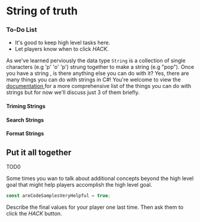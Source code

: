 # String of truth

<div class="aside">
<h3>To-Do List</h3>
<ul>
  <li>It's good to keep high level tasks here.</li>
  <li>Let players know when to click <em>HACK</em>.</li>
</ul>
</div>

As we've learned perviously the data type `String` is a collection of single characters (e.g 'p' 'o' 'p')  strung together to make a string (e.g "pop"). Once you have a string , is there anything else  you can do with it?  Yes, there are many things you can do with strings in C#! You're welcome to view the <a href="https://docs.microsoft.com/en-us/dotnet/api/system.string?view=net-5.0#methods"> documentation </a> for a more comprehensive list of the things you can do with strings but for now we'll discuss just 3 of them briefly.

#### Triming Strings
#### Search Strings

#### Format Strings

## Put it all together

TOD0

Some times you wan to talk about additional concepts beyond the high level goal that might help players accomplish the high level goal.

```js
const areCodeSamplesVeryHelpful = true;
```

Describe the final values for your player one last time. Then ask them to click the _HACK_ button.
